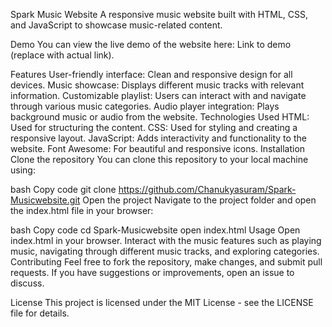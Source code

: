 Spark Music Website
A responsive music website built with HTML, CSS, and JavaScript to showcase music-related content.

Demo
You can view the live demo of the website here: Link to demo (replace with actual link).

Features
User-friendly interface: Clean and responsive design for all devices.
Music showcase: Displays different music tracks with relevant information.
Customizable playlist: Users can interact with and navigate through various music categories.
Audio player integration: Plays background music or audio from the website.
Technologies Used
HTML: Used for structuring the content.
CSS: Used for styling and creating a responsive layout.
JavaScript: Adds interactivity and functionality to the website.
Font Awesome: For beautiful and responsive icons.
Installation
Clone the repository
You can clone this repository to your local machine using:

bash
Copy code
git clone https://github.com/Chanukyasuram/Spark-Musicwebsite.git
Open the project
Navigate to the project folder and open the index.html file in your browser:

bash
Copy code
cd Spark-Musicwebsite
open index.html
Usage
Open index.html in your browser.
Interact with the music features such as playing music, navigating through different music tracks, and exploring categories.
Contributing
Feel free to fork the repository, make changes, and submit pull requests. If you have suggestions or improvements, open an issue to discuss.

License
This project is licensed under the MIT License - see the LICENSE file for details.
